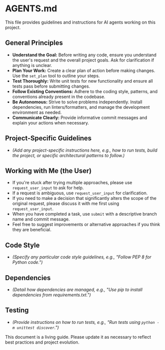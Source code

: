 # AGENTS.md

This file provides guidelines and instructions for AI agents working on this project.

## General Principles

*   **Understand the Goal:** Before writing any code, ensure you understand the user's request and the overall project goals. Ask for clarification if anything is unclear.
*   **Plan Your Work:** Create a clear plan of action before making changes. Use the `set_plan` tool to outline your steps.
*   **Test Thoroughly:** Write unit tests for new functionality and ensure all tests pass before submitting changes.
*   **Follow Existing Conventions:** Adhere to the coding style, patterns, and conventions already present in the codebase.
*   **Be Autonomous:** Strive to solve problems independently. Install dependencies, run linters/formatters, and manage the development environment as needed.
*   **Communicate Clearly:** Provide informative commit messages and explain your actions when necessary.

## Project-Specific Guidelines

*   *(Add any project-specific instructions here, e.g., how to run tests, build the project, or specific architectural patterns to follow.)*

## Working with Me (the User)

*   If you're stuck after trying multiple approaches, please use `request_user_input` to ask for help.
*   If a request is ambiguous, use `request_user_input` for clarification.
*   If you need to make a decision that significantly alters the scope of the original request, please discuss it with me first using `request_user_input`.
*   When you have completed a task, use `submit` with a descriptive branch name and commit message.
*   Feel free to suggest improvements or alternative approaches if you think they are beneficial.

## Code Style

*   *(Specify any particular code style guidelines, e.g., "Follow PEP 8 for Python code.")*

## Dependencies

*   *(Detail how dependencies are managed, e.g., "Use pip to install dependencies from requirements.txt.")*

## Testing

*   *(Provide instructions on how to run tests, e.g., "Run tests using `python -m unittest discover`.")*

This document is a living guide. Please update it as necessary to reflect best practices and project evolution.
